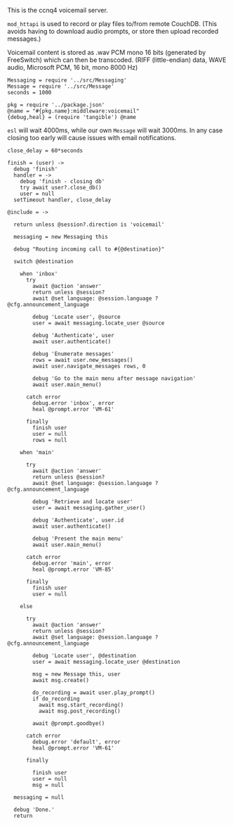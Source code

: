 This is the ccnq4 voicemail server.

`mod_httapi` is used to record or play
files to/from remote CouchDB. (This avoids having to download
audio prompts, or store then upload recorded messages.)

Voicemail content is stored as .wav PCM mono 16 bits (generated
by FreeSwitch) which can then be transcoded.
(RIFF (little-endian) data, WAVE audio, Microsoft PCM, 16 bit, mono 8000 Hz)

    Messaging = require '../src/Messaging'
    Message = require '../src/Message'
    seconds = 1000

    pkg = require '../package.json'
    @name = "#{pkg.name}:middleware:voicemail"
    {debug,heal} = (require 'tangible') @name

`esl` will wait 4000ms, while our own `Message` will wait 3000ms.
In any case closing too early will cause issues with email notifications.

    close_delay = 60*seconds

    finish = (user) ->
      debug 'finish'
      handler = ->
        debug 'finish - closing db'
        try await user?.close_db()
        user = null
      setTimeout handler, close_delay

    @include = ->

      return unless @session?.direction is 'voicemail'

      messaging = new Messaging this

      debug "Routing incoming call to #{@destination}"

      switch @destination

        when 'inbox'
          try
            await @action 'answer'
            return unless @session?
            await @set language: @session.language ? @cfg.announcement_language

            debug 'Locate user', @source
            user = await messaging.locate_user @source

            debug 'Authenticate', user
            await user.authenticate()

            debug 'Enumerate messages'
            rows = await user.new_messages()
            await user.navigate_messages rows, 0

            debug 'Go to the main menu after message navigation'
            await user.main_menu()

          catch error
            debug.error 'inbox', error
            heal @prompt.error 'VM-61'

          finally
            finish user
            user = null
            rows = null

        when 'main'

          try
            await @action 'answer'
            return unless @session?
            await @set language: @session.language ? @cfg.announcement_language

            debug 'Retrieve and locate user'
            user = await messaging.gather_user()

            debug 'Authenticate', user.id
            await user.authenticate()

            debug 'Present the main menu'
            await user.main_menu()

          catch error
            debug.error 'main', error
            heal @prompt.error 'VM-85'

          finally
            finish user
            user = null

        else

          try
            await @action 'answer'
            return unless @session?
            await @set language: @session.language ? @cfg.announcement_language

            debug 'Locate user', @destination
            user = await messaging.locate_user @destination

            msg = new Message this, user
            await msg.create()

            do_recording = await user.play_prompt()
            if do_recording
              await msg.start_recording()
              await msg.post_recording()

            await @prompt.goodbye()

          catch error
            debug.error 'default', error
            heal @prompt.error 'VM-61'

          finally

            finish user
            user = null
            msg = null

      messaging = null

      debug 'Done.'
      return
